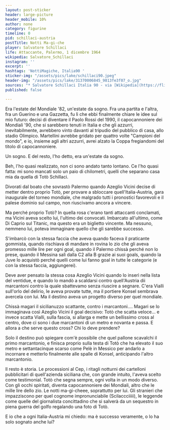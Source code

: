 ```yaml
---
layout: post-sticker
header: large-picture
header_mobile: 10%
author: none
category: figurine
timeline: 0
pid: schillaci-austria
postTitle: Notti Ma-gi-che
player: Salvatore Schillaci
life: Attaccante, Palermo, 1 dicembre 1964
wikipedia: Salvatore_Schillaci
instagram: ''
excerpt: ''
hashtags: 'NottiMagiche, Italia90 '
sticker-img: "/assets/pics/lake/schillaci90.jpeg"
header-img: "/assets/pics/lake/31370006845_9813fe3f07_o.jpg"
sources: "* Salvatore Schillaci Italia 90 - via [Wikipedia](https://flic.kr/p/PN4u7Z)"
published: false

---
```

Era l&#39;estate del Mondiale &#39;82, un&#39;estate da sogno. Fra una partita e l&#39;altra, fra un Guerino e una Gazzetta, fu lì che ebbi finalmente chiare le idee sul mio futuro: decisi di diventare il Paolo Rossi del 1990, il capocannoniere dei Mondiali &#39;90, che si sarebbero tenuti in Italia e che gli azzurri, inevitabilmente, avrebbero vinto davanti al tripudio del pubblico di casa, allo stadio Olimpico. Martellini avrebbe gridato per quattro volte &quot;Campioni del mondo&quot;, e io, insieme agli altri azzurri, avrei alzato la Coppa fregiandomi del titolo di capocannoniere.

Un sogno. E del resto, l&#39;ho detto, era un&#39;estate da sogno.

Beh, l&#39;ho quasi realizzato, non ci sono andato tanto lontano. Ce l&#39;ho quasi fatta: mi sono mancati solo un paio di chilometri, quelli che separano casa mia da quella di Totò Schillaci.

Divorati dal boato che sovrastò Palermo quando Azeglio Vicini decise di metter dentro proprio Totò, per provare a sbloccare quell&#39;Italia-Austria, gara inaugurale del torneo mondiale, che malgrado tutti i pronostici favorevoli e il palese dominio sul campo, non riuscivamo ancora a vincere.

Ma perché proprio Totò? In quella rosa c&#39;erano tanti attaccanti conclamati, ma Vicini aveva scelto lui, l&#39;ultimo dei convocati. Imbarcato all&#39;ultimo, come Di Caprio sul Titanic, ma questo era un biglietto vincente. Ma nessuno, nemmeno lui, poteva immaginare quello che gli sarebbe successo.

S&#39;imbarcò con la stessa faccia che aveva quando faceva il praticante gommista, quando rischiava di mandare in rovina lo zio che gli aveva promesso mille lire per ogni goal, quando il Palermo chissà perché non lo prese, quando il Messina salì dalla C2 alla B grazie ai suoi goals, quando la Juve lo acquistò perché quelli come lui fanno goal in tutte le categorie (e con la stessa faccia, aggiungerei).

Deve aver pensato la stessa cosa Azeglio Vicini quando lo inserì nella lista del ventidue, e quando lo mandò a scaldarsi contro quell&#39;Austria dii marcantoni contro la quale sbattevamo senza riuscire a segnare. C&#39;era Vialli sull&#39;orlo del delirio, le aveva provate tutte, ma il portiere Konsel sembrava avercela con lui. Ma il destino aveva un progetto diverso per quel mondiale.

Chissà magari il sicilianuzzo scattante, contro i marcantoni…. Magari se lo immaginava così Azeglio Vicini il goal decisivo: Totò che scatta veloce… e invece scatta Vialli, sulla fascia, si allarga e mette un bellissimo cross al centro, dove ci sono i due marcantoni di un metro e novanta e passa. E allora a che serve questo cross? Chi lo deve prendere?

Solo il destino può spiegare com&#39;è possibile che quel pallone scavalchi il primo marcantonio, e finisca proprio sulla testa di Totò che ha elevato il suo metro e settantacinque scarso come Pelè in Messico per andarlo a incornare e metterlo finalmente alle spalle di Konsel, anticipando l&#39;altro marcantonio.

Il resto è storia. Le processioni al Cep, i ritagli notturni dei cartelloni pubblicitari di quell&#39;azienda siciliana che, con grande intuito, l&#39;aveva scelto come testimonial. Totò che segna sempre, ogni volta in un modo diverso. Con gli occhi spiritati, diventa capocannoniere dei Mondiali, altro che le mille lire dello zio. Le notti ma-gi-cheee, soprattutto per lui. Gli stranieri che impazziscono per quel cognome impronunciabile (Scilaccciiiii), le leggende come quelle del giornalista concittadino che si salverà da un sequestro in piena guerra del golfo regalando una foto di Totò.

E io che a ogni Italia-Austria mi chiedo: ma è successo veramente, o lo ha solo sognato anche lui?